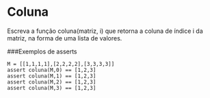 # Coluna
Escreva a função coluna(matriz, i) que retorna a coluna de índice i da matriz, na forma de uma lista de valores.

###Exemplos de asserts
```
M = [[1,1,1,1],[2,2,2,2],[3,3,3,3]]
assert coluna(M,0) == [1,2,3]
assert coluna(M,1) == [1,2,3]
assert coluna(M,2) == [1,2,3]
assert coluna(M,3) == [1,2,3]
```